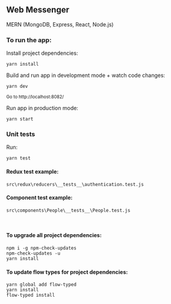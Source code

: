 ## Web Messenger

MERN (MongoDB, Express, React, Node.js)



### To run the app:

Install project dependencies:
```
yarn install
```

Build and run app in development mode + watch code changes:
```
yarn dev
```
<sup>Go to http://localhost:8082/</sup>

Run app in production mode:
```
yarn start
```

### Unit tests
Run:
```
yarn test
```
#### Redux test example:
```
src\redux\reducers\__tests__\authentication.test.js
```
#### Component test example:
```
src\components\People\__tests__\People.test.js
```

<br />

#### To upgrade all project dependencies:
```
npm i -g npm-check-updates
npm-check-updates -u
yarn install
```

#### To update flow types for project dependencies:
```
yarn global add flow-typed
yarn install
flow-typed install
```